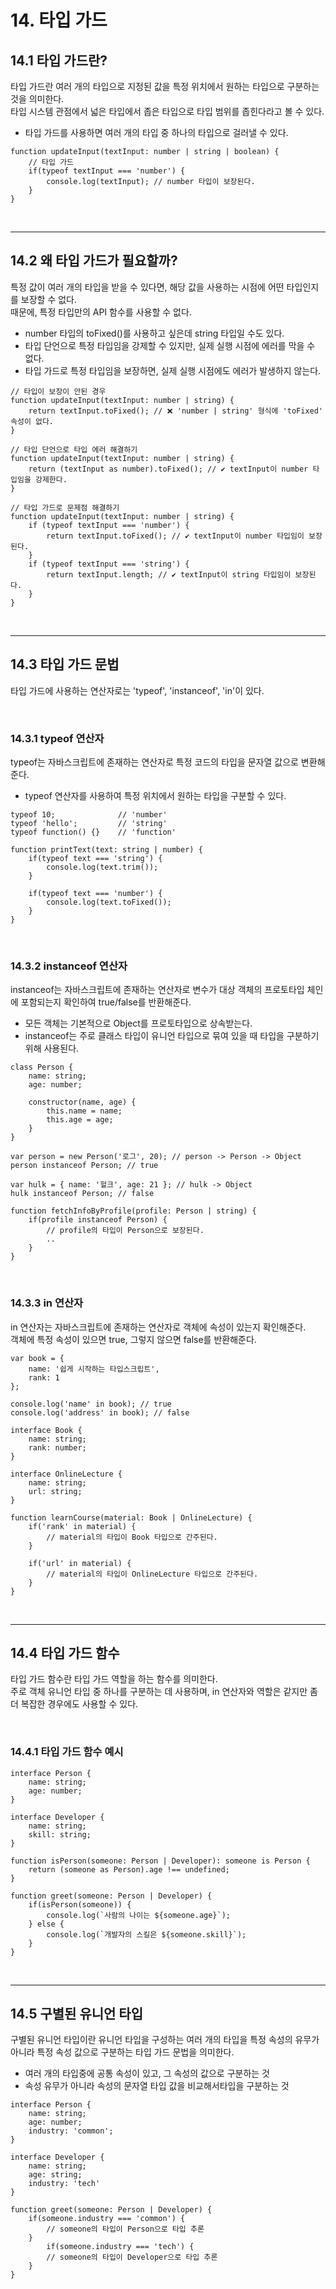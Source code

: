 # 14. 타입 가드

## 14.1 타입 가드란?

타입 가드란 여러 개의 타입으로 지정된 값을 특정 위치에서 원하는 타입으로 구분하는 것을 의미한다.  
타입 시스템 관점에서 넓은 타입에서 좁은 타입으로 타입 범위를 좁힌다라고 볼 수 있다.  

 - 타입 가드를 사용하면 여러 개의 타입 중 하나의 타입으로 걸러낼 수 있다.
```TS
function updateInput(textInput: number | string | boolean) {
    // 타입 가드
    if(typeof textInput === 'number') {
        console.log(textInput); // number 타입이 보장된다.
    }
}
```

<br/>

---
## 14.2 왜 타입 가드가 필요할까?

특정 값이 여러 개의 타입을 받을 수 있다면, 해당 값을 사용하는 시점에 어떤 타입인지를 보장할 수 없다.  
때문에, 특정 타입만의 API 함수를 사용할 수 없다.  
 - number 타입의 toFixed()를 사용하고 싶은데 string 타입일 수도 있다.
 - 타입 단언으로 특정 타입임을 강제할 수 있지만, 실제 실행 시점에 에러를 막을 수 없다.
 - 타입 가드로 특정 타입임을 보장하면, 실제 실행 시점에도 에러가 발생하지 않는다.
```TS
// 타입이 보장이 안된 경우
function updateInput(textInput: number | string) {
    return textInput.toFixed(); // ❌ 'number | string' 형식에 'toFixed' 속성이 없다.
}

// 타입 단언으로 타입 에러 해결하기
function updateInput(textInput: number | string) {
    return (textInput as number).toFixed(); // ✔ textInput이 number 타입임을 강제한다.
}

// 타입 가드로 문제점 해결하기
function updateInput(textInput: number | string) {
    if (typeof textInput === 'number') {
        return textInput.toFixed(); // ✔ textInput이 number 타입임이 보장된다.
    }
    if (typeof textInput === 'string') {
        return textInput.length; // ✔ textInput이 string 타입임이 보장된다.
    }
}
```

<br/>

---
## 14.3 타입 가드 문법

타입 가드에 사용하는 연산자로는 'typeof', 'instanceof', 'in'이 있다.  

<br/>

### 14.3.1 typeof 연산자

typeof는 자바스크립트에 존재하는 연산자로 특정 코드의 타입을 문자열 값으로 변환해준다.  
 - typeof 연산자를 사용하여 특정 위치에서 원하는 타입을 구분할 수 있다.
```TS
typeof 10;              // 'number'
typeof 'hello';         // 'string'
typeof function() {}    // 'function'

function printText(text: string | number) {
    if(typeof text === 'string') {
        console.log(text.trim());
    }

    if(typeof text === 'number') {
        console.log(text.toFixed());
    }
}
```

<br/>

### 14.3.2 instanceof 연산자

instanceof는 자바스크립트에 존재하는 연산자로 변수가 대상 객체의 프로토타입 체인에 포함되는지 확인하여 true/false를 반환해준다.  
 - 모든 객체는 기본적으로 Object를 프로토타입으로 상속받는다.
 - instanceof는 주로 클래스 타입이 유니언 타입으로 묶여 있을 때 타입을 구분하기 위해 사용된다.
```TS
class Person {
    name: string;
    age: number;

    constructor(name, age) {
        this.name = name;
        this.age = age;
    }
}

var person = new Person('로그', 20); // person -> Person -> Object
person instanceof Person; // true

var hulk = { name: '헐크', age: 21 }; // hulk -> Object
hulk instanceof Person; // false

function fetchInfoByProfile(profile: Person | string) {
    if(profile instanceof Person) {
        // profile의 타입이 Person으로 보장된다.
        ..
    }
}
```

<br/>

### 14.3.3 in 연산자

in 연산자는 자바스크립트에 존재하는 연산자로 객체에 속성이 있는지 확인해준다.  
객체에 특정 속성이 있으면 true, 그렇지 않으면 false를 반환해준다.  

```TS
var book = {
    name: '쉽게 시작하는 타입스크립트',
    rank: 1
};

console.log('name' in book); // true
console.log('address' in book); // false

interface Book {
    name: string;
    rank: number;
}

interface OnlineLecture {
    name: string;
    url: string;
}

function learnCourse(material: Book | OnlineLecture) {
    if('rank' in material) {
        // material의 타입이 Book 타입으로 간주된다.
    }

    if('url' in material) {
        // material의 타입이 OnlineLecture 타입으로 간주된다.
    }
}
```

<br/>

---
## 14.4 타입 가드 함수

타입 가드 함수란 타입 가드 역할을 하는 함수를 의미한다.  
주로 객체 유니언 타입 중 하나를 구분하는 데 사용하며, in 연산자와 역할은 같지만 좀 더 복잡한 경우에도 사용할 수 있다.  

<br/>

### 14.4.1 타입 가드 함수 예시

```TS
interface Person {
    name: string;
    age: number;
}

interface Developer {
    name: string;
    skill: string;
}

function isPerson(someone: Person | Developer): someone is Person {
    return (someone as Person).age !== undefined;
}

function greet(someone: Person | Developer) {
    if(isPerson(someone)) {
        console.log(`사람의 나이는 ${someone.age}`);
    } else {
        console.log(`개발자의 스킬은 ${someone.skill}`);
    }
}
```

<br/>

---
## 14.5 구별된 유니언 타입

구별된 유니언 타입이란 유니언 타입을 구성하는 여러 개의 타입을 특정 속성의 유무가 아니라 특정 속성 값으로 구분하는 타입 가드 문법을 의미한다.  
 - 여러 개의 타입중에 공통 속성이 있고, 그 속성의 값으로 구분하는 것
 - 속성 유무가 아니라 속성의 문자열 타입 값을 비교해서타입을 구분하는 것
```TS
interface Person {
    name: string;
    age: number;
    industry: 'common';
}

interface Developer {
    name: string;
    age: string;
    industry: 'tech'
}

function greet(someone: Person | Developer) {
    if(someone.industry === 'common') {
        // someone의 타입이 Person으로 타입 추론
    }
        if(someone.industry === 'tech') {
        // someone의 타입이 Developer으로 타입 추론
    }
}
```
